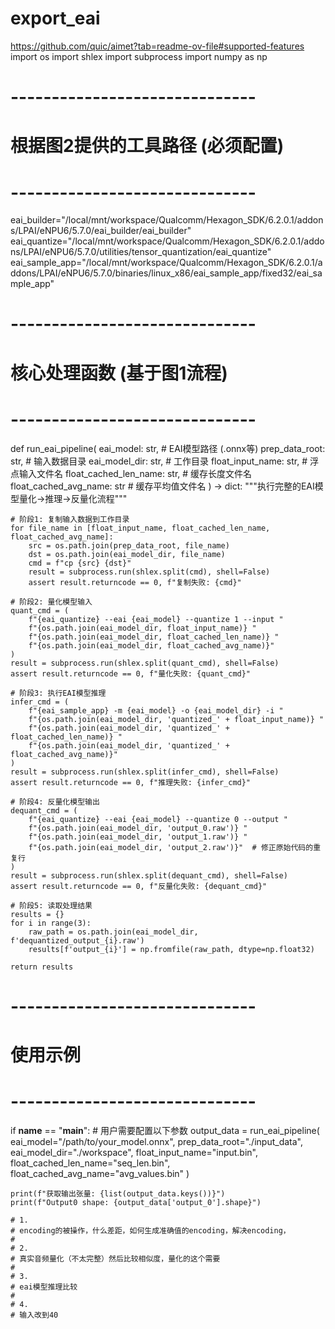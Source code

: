 # export_eai
https://github.com/quic/aimet?tab=readme-ov-file#supported-features
import os
import shlex
import subprocess
import numpy as np

# ------------------------------
# 根据图2提供的工具路径 (必须配置)
# ------------------------------
eai_builder="/local/mnt/workspace/Qualcomm/Hexagon_SDK/6.2.0.1/addons/LPAI/eNPU6/5.7.0/eai_builder/eai_builder"
eai_quantize="/local/mnt/workspace/Qualcomm/Hexagon_SDK/6.2.0.1/addons/LPAI/eNPU6/5.7.0/utilities/tensor_quantization/eai_quantize"
eai_sample_app="/local/mnt/workspace/Qualcomm/Hexagon_SDK/6.2.0.1/addons/LPAI/eNPU6/5.7.0/binaries/linux_x86/eai_sample_app/fixed32/eai_sample_app"
# ------------------------------
# 核心处理函数 (基于图1流程)
# ------------------------------
def run_eai_pipeline(
        eai_model: str,  # EAI模型路径 (.onnx等)
        prep_data_root: str,  # 输入数据目录
        eai_model_dir: str,  # 工作目录
        float_input_name: str,  # 浮点输入文件名
        float_cached_len_name: str,  # 缓存长度文件名
        float_cached_avg_name: str  # 缓存平均值文件名
) -> dict:
    """执行完整的EAI模型量化->推理->反量化流程"""

    # 阶段1: 复制输入数据到工作目录
    for file_name in [float_input_name, float_cached_len_name, float_cached_avg_name]:
        src = os.path.join(prep_data_root, file_name)
        dst = os.path.join(eai_model_dir, file_name)
        cmd = f"cp {src} {dst}"
        result = subprocess.run(shlex.split(cmd), shell=False)
        assert result.returncode == 0, f"复制失败: {cmd}"

    # 阶段2: 量化模型输入
    quant_cmd = (
        f"{eai_quantize} --eai {eai_model} --quantize 1 --input "
        f"{os.path.join(eai_model_dir, float_input_name)} "
        f"{os.path.join(eai_model_dir, float_cached_len_name)} "
        f"{os.path.join(eai_model_dir, float_cached_avg_name)}"
    )
    result = subprocess.run(shlex.split(quant_cmd), shell=False)
    assert result.returncode == 0, f"量化失败: {quant_cmd}"

    # 阶段3: 执行EAI模型推理
    infer_cmd = (
        f"{eai_sample_app} -m {eai_model} -o {eai_model_dir} -i "
        f"{os.path.join(eai_model_dir, 'quantized_' + float_input_name)} "
        f"{os.path.join(eai_model_dir, 'quantized_' + float_cached_len_name)} "
        f"{os.path.join(eai_model_dir, 'quantized_' + float_cached_avg_name)}"
    )
    result = subprocess.run(shlex.split(infer_cmd), shell=False)
    assert result.returncode == 0, f"推理失败: {infer_cmd}"

    # 阶段4: 反量化模型输出
    dequant_cmd = (
        f"{eai_quantize} --eai {eai_model} --quantize 0 --output "
        f"{os.path.join(eai_model_dir, 'output_0.raw')} "
        f"{os.path.join(eai_model_dir, 'output_1.raw')} "
        f"{os.path.join(eai_model_dir, 'output_2.raw')}"  # 修正原始代码的重复行
    )
    result = subprocess.run(shlex.split(dequant_cmd), shell=False)
    assert result.returncode == 0, f"反量化失败: {dequant_cmd}"

    # 阶段5: 读取处理结果
    results = {}
    for i in range(3):
        raw_path = os.path.join(eai_model_dir, f'dequantized_output_{i}.raw')
        results[f'output_{i}'] = np.fromfile(raw_path, dtype=np.float32)

    return results


# ------------------------------
# 使用示例
# ------------------------------
if __name__ == "__main__":
    # 用户需要配置以下参数
    output_data = run_eai_pipeline(
        eai_model="/path/to/your_model.onnx",
        prep_data_root="./input_data",
        eai_model_dir="./workspace",
        float_input_name="input.bin",
        float_cached_len_name="seq_len.bin",
        float_cached_avg_name="avg_values.bin"
    )

    print(f"获取输出张量: {list(output_data.keys())}")
    print(f"Output0 shape: {output_data['output_0'].shape}")

    # 1.
    # encoding的被操作，什么差距，如何生成准确值的encoding，解决encoding，
    #
    # 2.
    # 真实音频量化（不太完整）然后比较相似度，量化的这个需要
    #
    # 3.
    # eai模型推理比较
    #
    # 4.
    # 输入改到40
